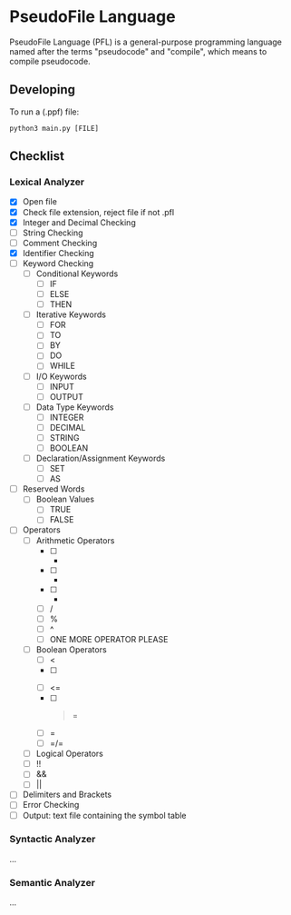# PseudoFile Language
PseudoFile Language (PFL) is a general-purpose programming language named after the terms "pseudocode" and "compile", which means to compile pseudocode.

## Developing
To run a (.ppf) file:
```
python3 main.py [FILE]
```

## Checklist

### Lexical Analyzer
- [X] Open file
- [X] Check file extension, reject file if not .pfl
- [X] Integer and Decimal Checking
- [ ] String Checking
- [ ] Comment Checking
- [X] Identifier Checking
- [ ] Keyword Checking
  - [ ] Conditional Keywords
    - [ ] IF
    - [ ] ELSE
    - [ ] THEN
  - [ ] Iterative Keywords
    - [ ] FOR
    - [ ] TO
    - [ ] BY
    - [ ] DO
    - [ ] WHILE
  - [ ] I/O Keywords
    - [ ] INPUT
    - [ ] OUTPUT
  - [ ] Data Type Keywords
    - [ ] INTEGER
    - [ ] DECIMAL
    - [ ] STRING
    - [ ] BOOLEAN
  - [ ] Declaration/Assignment Keywords
    - [ ] SET
    - [ ] AS
- [ ] Reserved Words
  - [ ] Boolean Values
    - [ ] TRUE
    - [ ] FALSE
- [ ] Operators
  - [ ] Arithmetic Operators
    - [ ] +
    - [ ] -
    - [ ] *
    - [ ] /
    - [ ] %
    - [ ] ^
    - [ ] ONE MORE OPERATOR PLEASE
  - [ ] Boolean Operators
    - [ ] <
    - [ ] >
    - [ ] <=
    - [ ] >=
    - [ ] =
    - [ ] =/=
  - [ ] Logical Operators
   - [ ] !!
   - [ ] &&
   - [ ] ||
- [ ] Delimiters and Brackets
- [ ] Error Checking
- [ ] Output: text file containing the symbol table

### Syntactic Analyzer

...

### Semantic Analyzer

...
